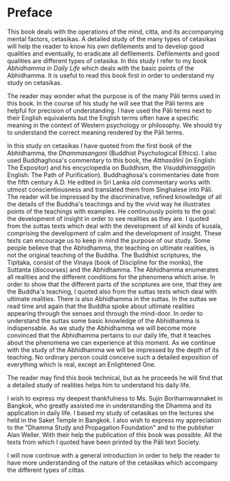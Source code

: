# Preface

This book deals with the operations of the mind, citta, and its
accompanying mental factors, cetasikas. A detailed study of the many
types of cetasikas will help the reader to know his own defilements
and to develop good qualities and eventually, to eradicate all
defilements. Defilements and good qualities are different types of
cetasika. In this study I refer to my book *Abhidhamma in Daily
Life* which deals with the basic points of the Abhidhamma. It is
useful to read this book first in order to understand my study on
cetasikas.

The reader may wonder what the purpose is of the many Pāli terms used
in this book. In the course of his study he will see that the Pāli
terms are helpful for precision of understanding. I have used the Pāli
terms next to their English equivalents but the English terms often
have a specific meaning in the context of Western psychology or
philosophy. We should try to understand the correct meaning rendered
by the Pāli terms. 

In this study on cetasikas I have quoted from the first book of the
Abhidhamma, the *Dhammasangaṇi* (Buddhist Psychological Ethics).
I also used Buddhaghosa's commentary to this book, the
*Atthasālinī* (in English: The Expositor) and his encyclopedia on
Buddhism, the *Visuddhimagga*(in English: The Path of
Purification). Buddhaghosa's commentaries date from the fifth century
A.D. He edited in Sri Lanka old commentary works with utmost
conscientiousness and translated them from Singhalese into Pāli. The
reader will be impressed by the discriminative, refined knowledge of
all the details of the Buddha's teachings and by the vivid way he
illustrates points of the teachings with examples. He continuously
points to the goal: the development of insight in order to see
realities as they are. I quoted from the suttas texts which deal with
the development of all kinds of kusala, comprising the development of
calm and the development of insight. These texts can encourage us to
keep in mind the purpose of our study. Some people believe that the
Abhidhamma, the teaching on ultimate realities, is not the original
teaching of the Buddha. The Buddhist scriptures, the Tipiṭaka, consist
of the Vinaya (book of Discipline for the monks), the Suttanta
(discourses) and the Abhidhamma. The Abhidhamma enumerates all
realities and the different conditions for the phenomena which arise.
In order to show that the different parts of the scriptures are one,
that they are the Buddha's teaching, I quoted also from the suttas
texts which deal with ultimate realities. There is also Abhidhamma in
the suttas. In the suttas we read time and again that the Buddha spoke
about ultimate realities appearing through the senses and through the
mind-door. In order to understand the suttas some basic knowledge of
the Abhidhamma is indispensable. As we study the Abhidhamma we will
become more convinced that the Abhidhamma pertains to our daily
life, that it teaches about the phenomena we can experience at this
moment. As we continue with the study of the Abhidhamma we will be
impressed by the depth of its teaching. No ordinary person could
conceive such a detailed exposition of everything which is real,
except an Enlightened One. 

The reader may find this book technical, but as he proceeds he will
find that a detailed study of realities helps him to understand his
daily life. 

I wish to express my deepest thankfulness to Ms. Sujin
Boriharnwannaket in Bangkok, who greatly assisted me in understanding
the Dhamma and its application in daily life. I based my study of
cetasikas on the lectures she held in the Saket Temple in Bangkok. I
also wish to express my appreciation to the "Dhamma Study and
Propagation Foundation" and to the publisher Alan Weller. With their
help the publication of this book was possible. All the texts from
which I quoted have been printed by the Pāli text Society. 

I will now continue with a general introduction in order to help the
reader to have more understanding of the nature of the cetasikas which
accompany the different types of cittas.






















